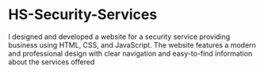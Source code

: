 # HS-Security-Services
I designed and developed a website for a security service providing business using HTML, CSS, and JavaScript. The website features a modern and professional design with clear navigation and easy-to-find information about the services offered
